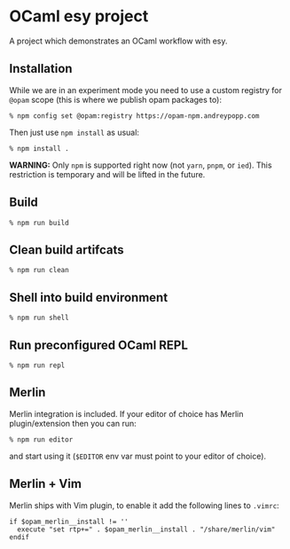 # OCaml esy project

A project which demonstrates an OCaml workflow with esy.

## Installation

While we are in an experiment mode you need to use a custom registry for `@opam`
scope (this is where we publish opam packages to):

    % npm config set @opam:registry https://opam-npm.andreypopp.com

Then just use `npm install` as usual:

    % npm install .

**WARNING:** Only `npm` is supported right now (not `yarn`, `pnpm`, or `ied`).
This restriction is temporary and will be lifted in the future.

## Build

    % npm run build

## Clean build artifcats

    % npm run clean

## Shell into build environment

    % npm run shell

## Run preconfigured OCaml REPL

    % npm run repl

## Merlin

Merlin integration is included. If your editor of choice has Merlin
plugin/extension then you can run:

    % npm run editor

and start using it (`$EDITOR` env var must point to your editor of choice).

## Merlin + Vim

Merlin ships with Vim plugin, to enable it add the following lines to `.vimrc`:

    if $opam_merlin__install != ''
      execute "set rtp+=" . $opam_merlin__install . "/share/merlin/vim"
    endif
